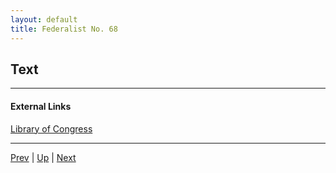 ```yaml
---
layout: default
title: Federalist No. 68
---
```


## Text

---
#### External Links
[Library of Congress]()

---

[Prev](67.md) | [Up](README.md) | [Next](69.md)
